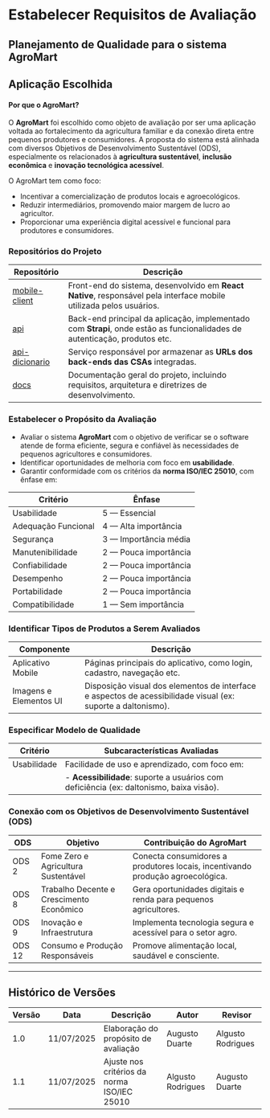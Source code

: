 # Estabelecer Requisitos de Avaliação

## Planejamento de Qualidade para o sistema AgroMart

## Aplicação Escolhida
#### Por que o AgroMart?

O **AgroMart** foi escolhido como objeto de avaliação por ser uma aplicação voltada ao fortalecimento da agricultura familiar e da conexão direta entre pequenos produtores e consumidores. A proposta do sistema está alinhada com diversos Objetivos de Desenvolvimento Sustentável (ODS), especialmente os relacionados à **agricultura sustentável**, **inclusão econômica** e **inovação tecnológica acessível**.

O AgroMart tem como foco:

- Incentivar a comercialização de produtos locais e agroecológicos.
- Reduzir intermediários, promovendo maior margem de lucro ao agricultor.
- Proporcionar uma experiência digital acessível e funcional para produtores e consumidores.


### Repositórios do Projeto

| Repositório                                                  | Descrição                                                                                                                  |
|--------------------------------------------------------------|----------------------------------------------------------------------------------------------------------------------------|
| [mobile-client](https://github.com/AgroMart/mobile-client)   | Front-end do sistema, desenvolvido em **React Native**, responsável pela interface mobile utilizada pelos usuários.        |
| [api](https://github.com/AgroMart/api)                       | Back-end principal da aplicação, implementado com **Strapi**, onde estão as funcionalidades de autenticação, produtos etc. |
| [api-dicionario](https://github.com/AgroMart/api-dicionario) | Serviço responsável por armazenar as **URLs dos back-ends das CSAs** integradas.                                           |          
| [docs](https://github.com/AgroMart/docs)                     | Documentação geral do projeto, incluindo requisitos, arquitetura e diretrizes de desenvolvimento.                          |



### Estabelecer o Propósito da Avaliação

- Avaliar o sistema **AgroMart** com o objetivo de verificar se o software atende de forma eficiente, segura e confiável às necessidades de pequenos agricultores e consumidores.
- Identificar oportunidades de melhoria com foco em **usabilidade**.
- Garantir conformidade com os critérios da **norma ISO/IEC 25010**, com ênfase em:

| Critério               | Ênfase                |
|------------------------|-----------------------|
| Usabilidade            | 5 — Essencial         |
| Adequação Funcional    | 4 — Alta importância  |
| Segurança              | 3 — Importância média |
| Manutenibilidade       | 2 — Pouca importância |
| Confiabilidade         | 2 — Pouca importância |
| Desempenho             | 2 — Pouca importância |
| Portabilidade          | 2 — Pouca importância |
| Compatibilidade        | 1 — Sem importância   |




### Identificar Tipos de Produtos a Serem Avaliados

| Componente               | Descrição                                                                                                    |
|--------------------------|--------------------------------------------------------------------------------------------------------------|
| Aplicativo Mobile        | Páginas principais do aplicativo, como login, cadastro, navegação etc.                                       |
| Imagens e Elementos UI   | Disposição visual dos elementos de interface e aspectos de acessibilidade visual (ex: suporte a daltonismo). |

### Especificar Modelo de Qualidade

| Critério               | Subcaracterísticas Avaliadas                                                            |
|------------------------|-----------------------------------------------------------------------------------------|
| Usabilidade            | Facilidade de uso e aprendizado, com foco em:                                           |
|                        | - **Acessibilidade**: suporte a usuários com deficiência (ex: daltonismo, baixa visão). |

### Conexão com os Objetivos de Desenvolvimento Sustentável (ODS)

| ODS     | Objetivo                                      | Contribuição do AgroMart                                                                |
|---------|-----------------------------------------------|-----------------------------------------------------------------------------------------|
| ODS 2   | Fome Zero e Agricultura Sustentável           | Conecta consumidores a produtores locais, incentivando produção agroecológica.          |
| ODS 8   | Trabalho Decente e Crescimento Econômico      | Gera oportunidades digitais e renda para pequenos agricultores.                         |
| ODS 9   | Inovação e Infraestrutura                     | Implementa tecnologia segura e acessível para o setor agro.                             |
| ODS 12  | Consumo e Produção Responsáveis               | Promove alimentação local, saudável e consciente.                                       |

---

## Histórico de Versões

| Versão | Data       | Descrição                                   | Autor                     | Revisor                |
|--------|------------|---------------------------------------------|---------------------------|------------------------|
| 1.0    | 11/07/2025 | Elaboração do propósito de avaliação        | Augusto Duarte            | Algusto Rodrigues      |
| 1.1    | 11/07/2025 | Ajuste nos critérios da norma ISO/IEC 25010 | Algusto Rodrigues         | Augusto Duarte         |

